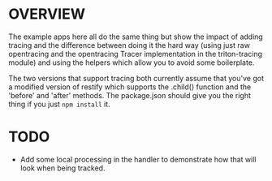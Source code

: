 OVERVIEW
========

The example apps here all do the same thing but show the impact of adding
tracing and the difference between doing it the hard way (using just raw
opentracing and the opentracing Tracer implementation in the triton-tracing
module) and using the helpers which allow you to avoid some boilerplate.

The two versions that support tracing both currently assume that you've got a
modified version of restify which supports the .child() function and the
'before' and 'after' methods. The package.json should give you the right thing
if you just `npm install` it.

TODO
====

 * Add some local processing in the handler to demonstrate how that will look
   when being tracked.
